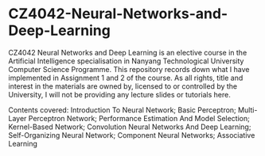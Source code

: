 # CZ4042-Neural-Networks-and-Deep-Learning

CZ4042 Neural Networks and Deep Learning is an elective course in the Artificial Intelligence specialisation in Nanyang Technological University Computer Science Programme. This repository records down what I have implemented in Assignment 1 and 2 of the course. As all rights, title and interest in the materials are owned by, licensed to or controlled by the University, I will not be providing any lecture slides or tutorials here.

Contents covered: 
Introduction To Neural Network; Basic Perceptron; Multi-Layer Perceptron Network; Performance
Estimation And Model Selection; Kernel-Based Network; Convolution Neural Networks And Deep
Learning; Self-Organizing Neural Network; Component Neural Networks; Associative Learning
